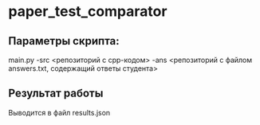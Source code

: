 # paper_test_comparator

## Параметры скрипта:
main.py -src <репозиторий с cpp-кодом> -ans <репозиторий с файлом answers.txt, содержащий ответы студента>

## Результат работы
Выводится в файл results.json
